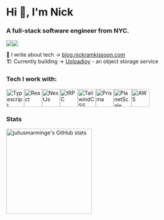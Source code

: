 <h1 align="left">Hi 👋, I'm Nick</h1>
<h3 align="left">A full-stack software engineer from NYC.</h3>

<a href="https://www.twitter.com/nickramki" target="_blank" rel="noreferrer"><img
                  src="https://img.shields.io/twitter/follow/nickramki?logo=twitter&style=for-the-badge&color=0891b2&labelColor=1c1917"
                /></a><a href="https://www.github.com/nramkissoon" target="_blank" rel="noreferrer"><img
                  src="https://img.shields.io/github/followers/nramkissoon?logo=github&style=for-the-badge&color=0891b2&labelColor=1c1917" /></a>

📰 I write about tech -> <a href="https://blog.nickramkissoon.com" target="_blank">blog.nickramkissoon.com</a>
<br />
🏗️ Currently building -> <a href="https://uploadjoy.com" target="_blank">Uploadjoy</a> - an object storage service

<h3 align="left">Tech I work with:</h3>
  <div style="display: flex;">
  <a href="https://www.typescriptlang.org"><img src="https://raw.githubusercontent.com/danielcranney/readme-generator/main/public/icons/skills/typescript-colored.svg" width="48" height="48" alt="Typescript" /></a>
  <a href="https://www.reactjs.org"><img src="https://raw.githubusercontent.com/danielcranney/readme-generator/main/public/icons/skills/react-colored.svg" width="48" height="48" alt="React" /></a>
  <a href="https://www.nextjs.org"><img src="https://raw.githubusercontent.com/danielcranney/readme-generator/main/public/icons/skills/nextjs-colored-dark.svg" width="48" height="48" alt="NextJs" /></a>
  <a href="https://trpc.io"><img src="https://avatars.githubusercontent.com/u/78011399?s=200&v=4" width="48" height="48" alt="tRPC"/></a>
  <a href="https://www.tailwindcss.com"><img src="https://raw.githubusercontent.com/danielcranney/readme-generator/main/public/icons/skills/tailwindcss-colored.svg" width="48" height="48" alt="TailwindCSS" /></a>
  <a href="https://prisma.io"><img src="https://avatars.githubusercontent.com/u/17219288?s=200&v=4" width="48" height="48" alt="Prisma" /></a>
  <a href="https://planetscale.com"><img src="https://avatars.githubusercontent.com/u/35612527?s=200&v=4" width="48" height="48" alt="PlanetScale" /></a>
  <a href="https://aws.amazon.com"> <img src="https://avatars.githubusercontent.com/u/2232217?s=200&v=4" width="48" height="48" alt="AWS" /></a>
</div>

### Stats

<div style="display: flex;"> 
  <img src="https://github-readme-stats.vercel.app/api?username=nramkissoon&show_icons=true&hide=&count_private=true&title_color=0891b2&text_color=e4e4e7&icon_color=0891b2&bg_color=3f3f46&hide_border=true&show_icons=true" alt="juliusmarminge's GitHub stats" height="229" />
</div>
